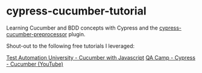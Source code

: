 # cypress-cucumber-tutorial

Learning Cucumber and BDD concepts with Cypress and the [cypress-cucumber-preprocessor](https://github.com/TheBrainFamily/cypress-cucumber-preprocessor) plugin.

Shout-out to the following free tutorials I leveraged:

[Test Automation University - Cucumber with Javascript](https://testautomationu.applitools.com/cucumber-javascript-tutorial/)
[QA Camp - Cypress - Cucumber (YouTube)](https://www.youtube.com/watch?v=qupyblTFqd8)

